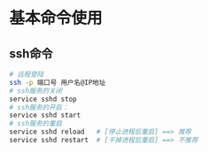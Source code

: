 # 基本命令使用

## ssh命令

``` bash  
# 远程登陆
ssh -p 端口号 用户名@IP地址
# ssh服务的关闭
service sshd stop
# ssh服务的开启：
service sshd start
# ssh服务的重启
service sshd reload   # [停止进程后重启] ==> 推荐
service sshd restart  # [干掉进程后重启] ==> 不推荐 
```




